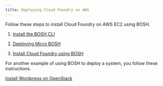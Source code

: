 ```yaml
---
title: Deploying Cloud Foundry on AWS
---
```


Follow these steps to install Cloud Foundry on AWS EC2 using BOSH.

1. [Install the BOSH CLI](/docs/running/bosh/setup/)

1. [Deploying Micro BOSH](deploying_microbosh.html)

1. [Install Cloud Foundry using BOSH](install_cf_openstack.html)

For another example of using BOSH to deploy a system, you follow these instructions. 

[Install Wordpress on OpenStack](install_wordpress_openstack.html)
